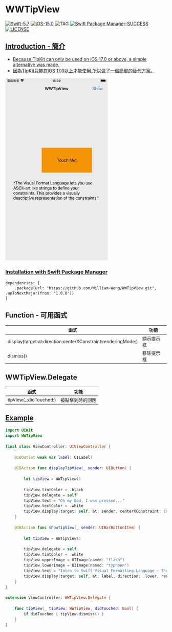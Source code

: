 # WWTipView

[![Swift-5.7](https://img.shields.io/badge/Swift-5.7-orange.svg?style=flat)](https://developer.apple.com/swift/) [![iOS-15.0](https://img.shields.io/badge/iOS-15.0-pink.svg?style=flat)](https://developer.apple.com/swift/) ![TAG](https://img.shields.io/github/v/tag/William-Weng/WWTipView) [![Swift Package Manager-SUCCESS](https://img.shields.io/badge/Swift_Package_Manager-SUCCESS-blue.svg?style=flat)](https://developer.apple.com/swift/) [![LICENSE](https://img.shields.io/badge/LICENSE-MIT-yellow.svg?style=flat)](https://developer.apple.com/swift/)

## [Introduction - 簡介](https://swiftpackageindex.com/William-Weng)
- [Because TipKit can only be used on iOS 17.0 or above, a simple alternative was made.](https://developer.apple.com/documentation/tipkit)
- [因為TipKit只能在iOS 17.0以上才能使用,所以做了一個簡單的替代方案。](https://www.appcoda.com.tw/tipkit/)

![](./Example.webp)

### [Installation with Swift Package Manager](https://medium.com/彼得潘的-swift-ios-app-開發問題解答集/使用-spm-安裝第三方套件-xcode-11-新功能-2c4ffcf85b4b)
```
dependencies: [
    .package(url: "https://github.com/William-Weng/WWTipView.git", .upToNextMajor(from: "1.0.0"))
]
```

## Function - 可用函式
|函式|功能|
|-|-|
|display(target:at:direction:centerXConstraint:renderingMode:)|顯示提示框|
|dismiss()|移除提示框|

## WWTipView.Delegate
|函式|功能|
|-|-|
|tipView(_:didTouched:)|被點擊到時的回應|

## [Example](https://ezgif.com/video-to-webp)
```swift
import UIKit
import WWTipView

final class ViewController: UIViewController {
        
    @IBOutlet weak var label: UILabel!
    
    @IBAction func displayTipView(_ sender: UIButton) {
        
        let tipView = WWTipView()
        
        tipView.tintColor = .black
        tipView.delegate = self
        tipView.text = "Oh my God, I was pressed..."
        tipView.textColor = .white
        tipView.display(target: self, at: sender, centerXConstraint: 100)
    }
    
    @IBAction func showTipView(_ sender: UIBarButtonItem) {
        
        let tipView = WWTipView()
        
        tipView.delegate = self
        tipView.tintColor = .white
        tipView.upperImage = UIImage(named: "flash")
        tipView.lowerImage = UIImage(named: "typhoon")
        tipView.text = "Intro to Swift Visual Formatting Language — The Good, The Bad, and The VFL"
        tipView.display(target: self, at: label, direction: .lower, renderingMode: .alwaysOriginal)
    }
}

extension ViewController: WWTipView.Delegate {
    
    func tipView(_ tipView: WWTipView, didTouched: Bool) {
        if didTouched { tipView.dismiss() }
    }
}
```
